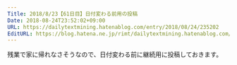 ```yaml
---
Title: 2018/8/23【61日目】日付変わる前用の投稿
Date: 2018-08-24T23:52:02+09:00
URL: https://dailytextmining.hatenablog.com/entry/2018/08/24/235202
EditURL: https://blog.hatena.ne.jp/rimt/dailytextmining.hatenablog.com/atom/entry/10257846132614192544
---
```


残業で家に帰れなさそうなので、日付変わる前に継続用に投稿しておきます。

